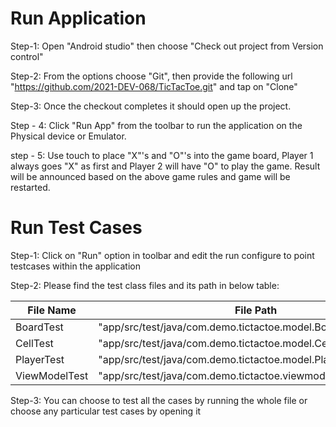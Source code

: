 # Run Application
Step-1: Open "Android studio" then choose "Check out project from Version control"

Step-2: From the options choose "Git", then provide the following url "https://github.com/2021-DEV-068/TicTacToe.git" and tap on "Clone"

Step-3: Once the checkout completes it should open up the project.

Step - 4: Click "Run App" from the toolbar to run the application on the Physical device or Emulator.

step - 5: Use touch to place "X"'s and "O"'s into the game board, Player 1 always goes "X" as first and Player 2 will have "O" to play the game. Result will be announced based on the above game rules and game will be restarted.

# Run Test Cases
Step-1: Click on "Run" option in toolbar and edit the run configure to point testcases within the application

Step-2: Please find the test class files and its path in below table:

| File Name  | File Path|
| ------------- | ------------- |
| BoardTest  | "app/src/test/java/com.demo.tictactoe.model.BoardTest"  |
| CellTest  | "app/src/test/java/com.demo.tictactoe.model.CellTest"  |
| PlayerTest  | "app/src/test/java/com.demo.tictactoe.model.PlayerTest"  |
| ViewModelTest  | "app/src/test/java/com.demo.tictactoe.viewmodel.ViewModelTest"  |

Step-3: You can choose to test all the cases by running the whole file or choose any particular test cases by opening it